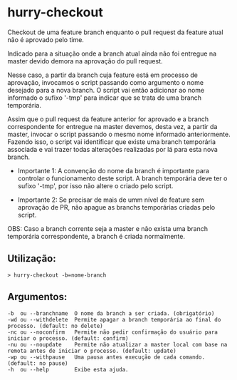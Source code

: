 
# hurry-checkout

Checkout de uma feature branch enquanto o pull request da feature atual não é aprovado pelo time.

Indicado para a situação onde a branch atual ainda não foi entregue na master devido demora na aprovação do pull request.

Nesse caso, a partir da branch cuja feature está em processo de aprovação, invocamos o script passando como argumento o nome desejado para a nova branch. O script vai então adicionar ao nome informado o sufixo '-tmp' para indicar que se trata de uma branch temporária.

Assim que o pull request da feature anterior for aprovado e a branch correspondente for entregue na master devemos, desta vez, a partir da master, invocar o script passando o mesmo nome informado anteriormente.
Fazendo isso, o script vai identificar que existe uma branch temporária associada e vai trazer todas alterações realizadas por lá para esta nova branch.

- Importante 1: A convenção do nome da branch é importante para controlar o funcionamento deste script. A branch temporária deve ter o sufixo '-tmp', por isso não altere o criado pelo script.

- Importante 2: Se precisar de mais de umm nível de feature sem aprovação de PR, não apague as branchs temporárias criadas pelo script.

OBS: Caso a branch corrente seja a master e não exista uma branch temporária correspondente, a branch é criada normalmente.


## Utilização:
```
> hurry-checkout -b=nome-branch
```

## Argumentos:
```
-b  ou --branchname  O nome da branch a ser criada. (obrigatório)
-wd ou --withdelete  Permite apagar a branch temporária ao final do processo. (default: no delete)
-nc ou --noconfirm   Permite não pedir confirmação do usuário para iniciar o processo. (default: confirm)
-nu ou --noupdate    Permite não atualizar a master local com base na remota antes de iniciar o processo. (default: update)
-wp ou --withpause   Uma pausa antes execução de cada comando. (default: no pause)
-h  ou --help        Exibe esta ajuda.
```


